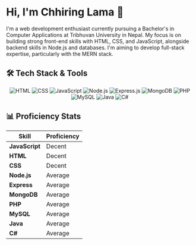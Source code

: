 # Hi, I'm Chhiring Lama 👋  
I'm a web development enthusiast currently pursuing a Bachelor's in Computer Applications at Tribhuvan University in Nepal. My focus is on building strong front-end skills with HTML, CSS, and JavaScript, alongside backend skills in Node.js and databases. I'm aiming to develop full-stack expertise, particularly with the MERN stack.

## 🛠️ Tech Stack & Tools  
<p align="center">
  <img src="https://img.shields.io/badge/-HTML-E34F26?logo=html5&logoColor=white" alt="HTML"/>
  <img src="https://img.shields.io/badge/-CSS-1572B6?logo=css3&logoColor=white" alt="CSS"/>
  <img src="https://img.shields.io/badge/-JavaScript-F7DF1E?logo=javascript&logoColor=black" alt="JavaScript"/>
  <img src="https://img.shields.io/badge/-Node.js-339933?logo=node.js&logoColor=white" alt="Node.js"/>
  <img src="https://img.shields.io/badge/-Express.js-000000?logo=express&logoColor=white" alt="Express.js"/>
  <img src="https://img.shields.io/badge/-MongoDB-47A248?logo=mongodb&logoColor=white" alt="MongoDB"/>
  <img src="https://img.shields.io/badge/-PHP-777BB4?logo=php&logoColor=white" alt="PHP"/>
  <img src="https://img.shields.io/badge/-MySQL-4479A1?logo=mysql&logoColor=white" alt="MySQL"/>
  <img src="https://img.shields.io/badge/-Java-007396?logo=java&logoColor=white" alt="Java"/>
  <img src="https://img.shields.io/badge/-C%23-239120?logo=c-sharp&logoColor=white" alt="C#"/>
</p>

## 📊 Proficiency Stats
| Skill       | Proficiency  |
|-------------|--------------|
| **JavaScript** | Decent      |
| **HTML**       | Decent      |
| **CSS**        | Decent      |
| **Node.js**    | Average     |
| **Express**    | Average     |
| **MongoDB**    | Average     |
| **PHP**        | Average     |
| **MySQL**      | Average     |
| **Java**       | Average     |
| **C#**         | Average     |
